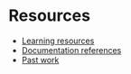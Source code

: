 # Resources

- [Learning resources](doc-references.md)
- [Documentation references](doc-references__.md)
- [Past work](past-work.md)
